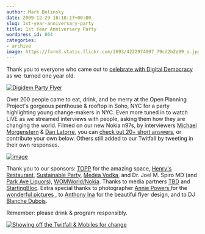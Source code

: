 ```yaml
---
author: Mark Belinsky
date: 2009-12-29 18:18:17+00:00
slug: 1st-year-anniversary-party
title: 1st Year Anniversary Party
wordpress_id: 864
categories:
- archive
image: https://farm3.static.flickr.com/2693/4222974097_79cd2b2e99_o.jpg
---
```




Thank you to everyone who came out to [celebrate with Digital Democracy](http://digidem.eventbrite.com/) as we  turned one year old.

[![Digidem Party Flyer](https://farm3.static.flickr.com/2589/4223730832_fde21e15db_o.jpg)](http://www.flickr.com/photos/digitaldemocracy)

Over 200 people came to eat, drink, and be merry at the Open Planning Project's gorgeous penthouse & rooftop in Soho, NYC for a party highlighting young change-makers in NYC. Even more tuned in to watch LIVE as we streamed interviews with people, asking them how they are changing the world. Filmed on our new Nokia n97s, by interviewers [Michael Morgenstern](http://mjmfilms.com) & [Dan Latorre](http://tint.org/), you can [check out 20+ short answers](http://qik.com/ddtv), or contribute your own below. Others still added to our Twitfall by tweeting in their own responses.

[![image](https://farm3.static.flickr.com/2693/4222974097_79cd2b2e99_o.jpg)](http://www.flickr.com/photos/digitaldemocracy)



Thank you to our sponsors: [TOPP](http://openplans.org/) for the amazing space, [Henry's Restaurant](http://www.henrysnyc.com/), [Sustainable Party](http://sustainableparty.com/), [Medea Vodka](http://www.medeaspirits.com/home), and Dr. Joel M. Spiro MD (and [Park Ave Liquors](http://www.parkaveliquor.com/)), [WOMWorld/Nokia](http://www.womworld.com/nokia/). Thanks to media partners [TBD](http://ourfutureistbd.com/) and [StartingBloc](http://www.startingbloc.org/). Extra special thanks to photographer [Annie Powers ](http://www.anniepowers.com)for the [wonderful pictures ,](http://www.flickr.com/photos/digitaldemocracy/sets/72157622964995475/) to [Anthony Ina](http://www.smarticle.com/work/) for the beautiful flyer design, and to DJ [Blanche Dubois](http://www.myspace.com/blancheduboisyo).

Remember: please drink & program responsibly.

[![Showing off the Twitfall & Mobiles for change](https://farm5.static.flickr.com/4021/4223734934_965ae1eceb_o.jpg)](http://www.flickr.com/photos/digitaldemocracy/)
